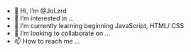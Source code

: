- 👋 Hi, I’m @JoLzrd
- 👀 I’m interested in ...
- 🌱 I’m currently learning beginning JavaScript, HTML/ CSS
- 💞️ I’m looking to collaborate on ...
- 📫 How to reach me ...

<!---
JoLzrd/JoLzrd is a ✨ special ✨ repository because its `README.md` (this file) appears on your GitHub profile.
You can click the Preview link to take a look at your changes.
--->
